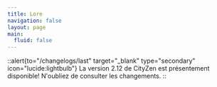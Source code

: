 ```yaml
---
title: Lore
navigation: false
layout: page
main:
  fluid: false
---
```


::alert{to="/changelogs/last" target="_blank" type="secondary" icon="lucide:lightbulb"}
  La version 2.12 de CityZen est présentement disponible! N'oubliez de consulter les changements.
::

